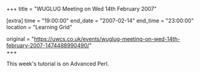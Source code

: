 +++
title = "WUGLUG Meeting on Wed 14th February 2007"

[extra]
time = "19:00:00"
end_date = "2007-02-14"
end_time = "23:00:00"
location = "Learning Grid"

original = "https://uwcs.co.uk/events/wuglug-meeting-on-wed-14th-february-2007-1474488990490/"    
+++

This week's tutorial is on Advanced Perl.

